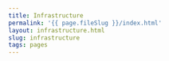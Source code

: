 ```yaml
---
title: Infrastructure
permalink: '{{ page.fileSlug }}/index.html'
layout: infrastructure.html
slug: infrastructure
tags: pages
---
```



